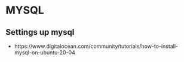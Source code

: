 # MYSQL


## Settings up mysql
<ul>
  <li>https://www.digitalocean.com/community/tutorials/how-to-install-mysql-on-ubuntu-20-04</li>
</ul>
